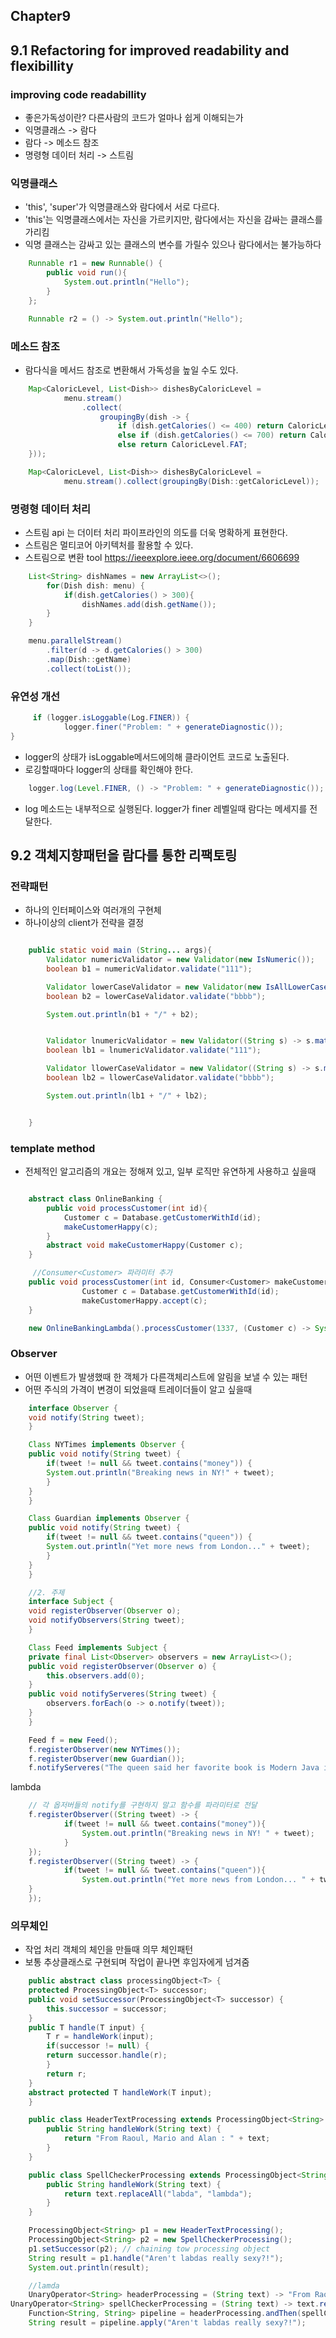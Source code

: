 ## Chapter9

## 9.1 Refactoring for improved readability and flexibillity

### improving code readabillity

- 좋은가독성이란? 다른사람의 코드가 얼마나 쉽게 이해되는가
- 익명클래스 -> 람다
- 람다 -> 메소드 참조
- 명령형 데이터 처리 -> 스트림

### 익명클래스
- 'this', 'super'가 익명클래스와 람다에서 서로 다르다. 
- 'this'는 익명클래스에서는 자신을 가르키지만, 람다에서는 자신을 감싸는 클래스를 가리킴
- 익명 클래스는 감싸고 있는 클래스의 변수를 가릴수 있으나 람다에서는 불가능하다

```java
    Runnable r1 = new Runnable() {
        public void run(){
            System.out.println("Hello");
        }
    };

    Runnable r2 = () -> System.out.println("Hello");

```


### 메소드 참조 
- 람다식을 메서드 참조로 변환해서 가독성을 높일 수도 있다. 
```java
    Map<CaloricLevel, List<Dish>> dishesByCaloricLevel =
            menu.stream()
                .collect(
                    groupingBy(dish -> {
                        if (dish.getCalories() <= 400) return CaloricLevel.DIET;
                        else if (dish.getCalories() <= 700) return CaloricLevel.NORMAL;
                        else return CaloricLevel.FAT;
    }));

    Map<CaloricLevel, List<Dish>> dishesByCaloricLevel =
            menu.stream().collect(groupingBy(Dish::getCaloricLevel));

```

### 명령형 데이터 처리

- 스트림 api 는 더이터 처리 파이프라인의 의도를 더욱 명확하게 표현한다. 
- 스트림은 멀티코어 아키텍처를 활용할 수 있다. 
- 스트림으로 변환 tool https://ieeexplore.ieee.org/document/6606699


```java
    List<String> dishNames = new ArrayList<>();
        for(Dish dish: menu) {
            if(dish.getCalories() > 300){
                dishNames.add(dish.getName());
        }
    }

    menu.parallelStream()
        .filter(d -> d.getCalories() > 300)
        .map(Dish::getName)
        .collect(toList());

```

### 유연성 개선
```java
     if (logger.isLoggable(Log.FINER)) {
            logger.finer("Problem: " + generateDiagnostic());
}
```
- logger의 상태가 isLoggable메서드에의해 클라이언트 코드로 노출된다. 
- 로깅할때마다 logger의 상태를 확인해야 한다. 

```java
    logger.log(Level.FINER, () -> "Problem: " + generateDiagnostic());
```
- log 메소드는 내부적으로 실행된다. logger가 finer 레벨일때 람다는 메세지를 전달한다. 


## 9.2 객체지향패턴을 람다를 통한 리팩토링

### 전략패턴 

- 하나의 인터페이스와 여러개의 구현체 
- 하나이상의 client가 전략을 결정

```java

    public static void main (String... args){
        Validator numericValidator = new Validator(new IsNumeric());
        boolean b1 = numericValidator.validate("111");

        Validator lowerCaseValidator = new Validator(new IsAllLowerCase());
        boolean b2 = lowerCaseValidator.validate("bbbb");

        System.out.println(b1 + "/" + b2);


        Validator lnumericValidator = new Validator((String s) -> s.matches("\\d+"));
        boolean lb1 = lnumericValidator.validate("111");

        Validator llowerCaseValidator = new Validator((String s) -> s.matches("[a-z]+"));
        boolean lb2 = llowerCaseValidator.validate("bbbb");

        System.out.println(lb1 + "/" + lb2);


    }
```

### template method

- 전체적인 알고리즘의 개요는 정해져 있고, 일부 로직만 유연하게 사용하고 싶을때

```java

    abstract class OnlineBanking {
        public void processCustomer(int id){
            Customer c = Database.getCustomerWithId(id);
            makeCustomerHappy(c);
        }
        abstract void makeCustomerHappy(Customer c);
    }

     //Consumer<Customer> 파라미터 추가
    public void processCustomer(int id, Consumer<Customer> makeCustomerHappy) {
                Customer c = Database.getCustomerWithId(id);
                makeCustomerHappy.accept(c);
    }

    new OnlineBankingLambda().processCustomer(1337, (Customer c) -> System.out.println("Hello " + c.getName());
```

### Observer

- 어떤 이벤트가 발생했때 한 객체가 다른객체리스트에 알림을 보낼 수 있는 패턴
- 어떤 주식의 가격이 변경이 되었을때 트레이더들이 알고 싶을때
```java
    interface Observer {
    void notify(String tweet);
    }

    Class NYTimes implements Observer {
    public void notify(String tweet) {
        if(tweet != null && tweet.contains("money")) {
        System.out.println("Breaking news in NY!" + tweet);
        }
    }
    }

    Class Guardian implements Observer {
    public void notify(String tweet) {
        if(tweet != null && tweet.contains("queen")) {
        System.out.println("Yet more news from London..." + tweet);
        }
    }
    }

    //2. 주제
    interface Subject {
    void registerObserver(Observer o);
    void notifyObservers(String tweet);
    }

    Class Feed implements Subject {
    private final List<Observer> observers = new ArrayList<>();
    public void registerObserver(Observer o) {
        this.observers.add(0);
    }
    public void notifyServeres(String tweet) {
        observers.forEach(o -> o.notify(tweet));
    }
    }

    Feed f = new Feed();
    f.registerObserver(new NYTimes());
    f.registerObserver(new Guardian());
    f.notifyServeres("The queen said her favorite book is Modern Java in Action!");
```

lambda
```java
    // 각 옵저버들의 notify를 구현하지 말고 함수를 파라미터로 전달
    f.registerObserver((String tweet) -> {
            if(tweet != null && tweet.contains("money")){
                System.out.println("Breaking news in NY! " + tweet);
            }
    });
    f.registerObserver((String tweet) -> {
            if(tweet != null && tweet.contains("queen")){
                System.out.println("Yet more news from London... " + tweet);
    }
    });
```

### 의무체인
- 작업 처리 객체의 체인을 만들때 의무 체인패턴
- 보통 추상클래스로 구현되며 작업이 끝나면 후임자에게 넘겨줌
```java
    public abstract class processingObject<T> {
    protected ProcessingObject<T> successor;
    public void setSuccessor(ProcessingObject<T> successor) {
        this.successor = successor;
    }
    public T handle(T input) {
        T r = handleWork(input);
        if(successor != null) {
        return successor.handle(r);
        }
        return r;
    }
    abstract protected T handleWork(T input);
    }

    public class HeaderTextProcessing extends ProcessingObject<String> {
        public String handleWork(String text) {
            return "From Raoul, Mario and Alan : " + text;
        }
    }

    public class SpellCheckerProcessing extends ProcessingObject<String> {
        public String handleWork(String text) {
            return text.replaceAll("labda", "lambda");
        }
    }

    ProcessingObject<String> p1 = new HeaderTextProcessing();
    ProcessingObject<String> p2 = new SpellCheckerProcessing();
    p1.setSuccessor(p2); // chaining tow processing object
    String result = p1.handle("Aren't labdas really sexy?!");
    System.out.println(result);

    //lamda 
    UnaryOperator<String> headerProcessing = (String text) -> "From Raoul, Mario and Alan : " + text;
UnaryOperator<String> spellCheckerProcessing = (String text) -> text.replaceAll("labda", "lambda");
    Function<String, String> pipeline = headerProcessing.andThen(spellCheckerProcessing);
    String result = pipeline.apply("Aren't labdas really sexy?!");

```
